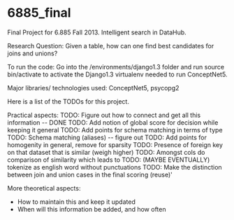 6885_final
==========

Final Project for 6.885 Fall 2013. Intelligent search in DataHub. 

Research Question: Given a table, how can one find best candidates for joins and unions? 

To run the code: Go into the /environments/django1.3 folder and run source bin/activate to activate the Django1.3 virtualenv needed to run ConceptNet5.

Major libraries/ technologies used: ConceptNet5, psycopg2

Here is a list of the TODOs for this project.

Practical aspects:
TODO: Figure out how to connect and get all this information -- DONE
TODO: Add notion of global score for decision while keeping it general 
  TODO: Add points for schema matching in terms of type 
  TODO: Schema matching (aliases) -- figure out 
  TODO: Add points for homogenity in general, remove for sparsity
  TODO: Presence of foreign key on that dataset that is similar (weigh higher)
  TODO: Amongst cols do comparison of similarity which leads to 
    TODO: (MAYBE EVENTUALLY) tokenize as english word without punctuations
TODO: Make the distinction between join and union cases in the final scoring (reuse)'

More theoretical aspects: 
- How to maintain this and keep it updated
- When will this information be added, and how often
